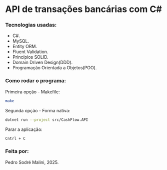 # API de transações bancárias com C#
### Tecnologias usadas:
+ C#.
+ MySQL.
+ Entity ORM.
+ Fluent Validation.
+ Princípios SOLID.
+ Domain Driven Design(DDD).
+ Programação Orientada a Objetos(POO).
### Como rodar o programa:
Primeira opção - Makefile:<br>
```bash
make
```
Segunda opção - Forma nativa:<br>
```bash
dotnet run --project src/CashFlow.API
```
Parar a aplicação:<br>
```bash
Cntrl + C
```
### Feita por:
Pedro Sodré Malini, 2025.

